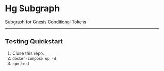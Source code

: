 # Hg Subgraph

Subgraph for Gnosis Conditional Tokens

---

## Testing Quickstart

1.  Clone this repo.
2.  `docker-compose up -d`
3.  `npm test`
